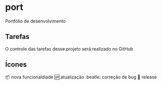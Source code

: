 # port
Portfólio de desenvolvimento 

## Tarefas

O controle das tarefas desse projeto será realizado no GitHub

## Ícones

:package: nova funcionaldiade 
:up: atualização
:beatle: correção de bug
:checkered_flag: release